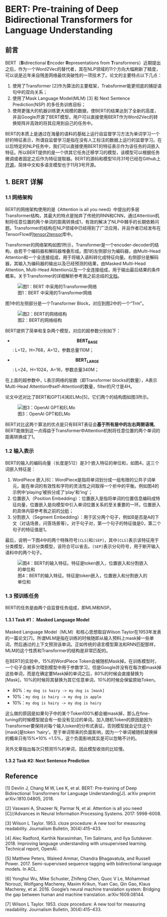 # BERT: Pre-training of Deep Bidirectional Transformers for Language Understanding

## 前言

BERT（**B**idirectional **E**ncoder **R**epresentations from **T**ransformers）近期提出之后，作为一个Word2Vec的替代者，其在NLP领域的11个方向大幅刷新了精度，可以说是近年来自残差网络最优突破性的一项技术了。论文的主要特点以下几点：

1. 使用了Transformer \[2\]作为算法的主要框架，Trabsformer能更彻底的捕捉语句中的双向关系；
2. 使用了Mask Language Model\(MLM\) \[3\] 和 Next Sentence Prediction\(NSP\) 的多任务训练目标；
3. 使用更强大的机器训练更大规模的数据，使BERT的结果达到了全新的高度，并且Google开源了BERT模型，用户可以直接使用BERT作为Word2Vec的转换矩阵并高效的将其应用到自己的任务中。

BERT的本质上是通过在海量的语料的基础上运行自监督学习方法为单词学习一个好的特征表示，所谓自监督学习是指在没有人工标注的数据上运行的监督学习。在以后特定的NLP任务中，我们可以直接使用BERT的特征表示作为该任务的词嵌入特征。所以BERT提供的是一个供其它任务迁移学习的模型，该模型可以根据任务微调或者固定之后作为特征提取器。BERT的源码和模型10月31号已经在Github上[开源](https://github.com/google-research/bert)，简体中文和多语言模型也于11月3号开源。

## 1. BERT 详解

### 1.1 网络架构

BERT的网络架构使用的是《Attention is all you need》中提出的多层Transformer结构，其最大的特点是抛弃了传统的RNN和CNN，通过Attention机制将任意位置的两个单词的距离转换成1，有效的解决了NLP中棘手的长期依赖问题。Transformer的结构在NLP领域中已经得到了广泛应用，并且作者已经发布在TensorFlow的[tensor2tensor](https://github.com/tensorflow/tensor2tensor)库中。

Transformer的网络架构如图1所示，Transformer是一个encoder-decoder的结构，由若干个编码器和解码器堆叠形成。图1的左侧部分为编码器，由Multi-Head Attention和一个全连接组成，用于将输入语料转化成特征向量。右侧部分是解码器，其输入为编码器的输出以及已经预测的结果，由Masked Multi-Head Attention, Multi-Head Attention以及一个全连接组成，用于输出最后结果的条件概率。关于Transformer的详细解析参考我之前总结的[文档](https://senliuy.gitbooks.io/advanced-deep-learning/content/di-er-zhang-ff1a-xu-lie-mo-xing/attention-is-all-you-need.html)。

<figure>
<img src="/assets/BERT_1.png" alt="图1：BERT 中采用的Transformer网络" />
<figcaption>图1：BERT 中采用的Transformer网络</figcaption>
</figure>


图1中的左侧部分是一个Transformer Block，对应到图2中的一个“Trm”。

<figure>
<img src="/assets/BERT_2.png" alt="图2：BERT的网络结构" />
<figcaption>图2：BERT的网络结构</figcaption>
</figure>


BERT提供了简单和复杂两个模型，对应的超参数分别如下：

* $$\mathbf{BERT}_{\mathbf{BASE}}$$: L=12，H=768，A=12，参数总量110M；

* $$\mathbf{BERT}_{\mathbf{LARGE}}$$: L=24，H=1024，A=16，参数总量340M；

在上面的超参数中，L表示网络的层数（即Transformer blocks的数量），A表示Multi-Head Attention中self-Attention的数量，filter的尺寸是4H。

论文中还对比了BERT和GPT\[4\]和ELMo\[5\]，它们两个的结构图如图3所示。

<figure>
<img src="/assets/BERT_3.png" alt="图3：OpenAI GPT和ELMo" />
<figcaption>图3：OpenAI GPT和ELMo</figcaption>
</figure>

BERT对比这两个算法的优点是只有BERT表征会**基于所有层中的左右两侧语境**。BERT能做到这一点得益于Transformer中Attention机制将任意位置的两个单词的距离转换成了1。

### 1.2 输入表示

BERT的输入的编码向量（长度是512）是3个嵌入特征的单位和，如图4，这三个词嵌入特征是：

1. WordPiece 嵌入\[6\]：WordPiece是指将单词划分成一组有限的公共子词单元，能在单词的有效性和字符的灵活性之间取得一个折中的平衡。例如图4的示例中‘playing’被拆分成了‘play’和‘ing’；
2. 位置嵌入（Position Embedding）：位置嵌入是指将单词的位置信息编码成特征向量，位置嵌入是向模型中引入单词位置关系的至关重要的一环。位置嵌入的具体内容参考我之前的[分析](https://senliuy.gitbooks.io/advanced-deep-learning/content/di-er-zhang-ff1a-xu-lie-mo-xing/attention-is-all-you-need.html)；
3. 分割嵌入（Segment Embedding）：用于区分两个句子，例如B是否是A的下文（对话场景，问答场景等）。对于句子对，第一个句子的特征值是0，第二个句子的特征值是1。

最后，说明一下图4中的两个特殊符号`[CLS]`和`[SEP]`，其中`[CLS]`表示该特征用于分类模型，对非分类模型，该符合可以省去。`[SEP]`表示分句符号，用于断开输入语料中的两个句子。

<figure>
<img src="/assets/BERT_4.png" alt="图4：BERT的输入特征。特征是token嵌入，位置嵌入和分割嵌入的单位和" />
<figcaption>图4：BERT的输入特征。特征是token嵌入，位置嵌入和分割嵌入的单位和</figcaption>
</figure>

### 1.3 预训练任务

BERT的任务是由两个自监督任务组成，即MLM和NSP。

#### 1.3.1 Task #1： Masked Language Model

Masked Language Model（MLM）和核心思想取自Wilson Taylor在1953年发表的一篇论文\[7\]。所谓MLM是指在训练的时候随即从输入预料上mask掉一些单词，然后通过的上下文预测该单词。正如传统的语言模型算法和RNN匹配那样，MLM的这个性质和Transformer的结构是非常匹配的。

在BERT的实验中，15%的WordPiece Token会被随机Mask掉。在训练模型时，一个句子会被多次喂到模型中用于参数学习，但是Google并没有在每次都mask掉这些单词，而是在确定要Mask掉的单词之后，80%的时候会直接替换为[Mask]，10%的时候将其替换为其它任意单词，10%的时候会保留原始Token。

* 80%：`my dog is hairy -> my dog is [mask]`
* 10%：`my dog is hairy -> my dog is apple`
* 10%：`my dog is hairy -> my dog is hairy`

这么做的原因是如果句子中的某个Token100%都会被mask掉，那么在fine-tuning的时候模型就会有一些没有见过的单词。加入随机Token的原因是因为Transformer要保持对每个输入token的分布式表征，否则模型就会记住这个[mask]是token ’hairy‘。至于单词带来的负面影响，因为一个单词被随机替换掉的概率只有15%*10% =1.5%，这个负面影响其实是可以忽略不计的。

另外文章指出每次只预测15%的单词，因此模型收敛的比较慢。

#### 1.3.2 Task #2: Next Sentence Prediction



## Reference

\[1\] Devlin J, Chang M W, Lee K, et al. BERT: Pre-training of Deep Bidirectional Transformers for Language Understanding\[J\]. arXiv preprint arXiv:1810.04805, 2018.

\[2\] Vaswani A, Shazeer N, Parmar N, et al. Attention is all you need \[C\]//Advances in Neural Information Processing Systems. 2017: 5998-6008.

\[3\] Wilson L Taylor. 1953. cloze procedure: A new tool for measuring readability. Journalism Bulletin, 30\(4\):415–433.

\[4\] Alec Radford, Karthik Narasimhan, Tim Salimans, and Ilya Sutskever. 2018. Improving language understanding with unsupervised learning. Technical report, OpenAI.

\[5\] Matthew Peters, Waleed Ammar, Chandra Bhagavatula, and Russell Power. 2017. Semi-supervised sequence tagging with bidirectional language models. In ACL.

\[6\] Yonghui Wu, Mike Schuster, Zhifeng Chen, Quoc V Le, Mohammad Norouzi, Wolfgang Macherey, Maxim Krikun, Yuan Cao, Qin Gao, Klaus Macherey, et al. 2016. Google’s neural machine translation system: Bridging the gap between human and machine translation. arXiv:1609.08144.

\[7\] Wilson L Taylor. 1953. cloze procedure: A new tool for measuring readability. Journalism Bulletin, 30(4):415–433.

